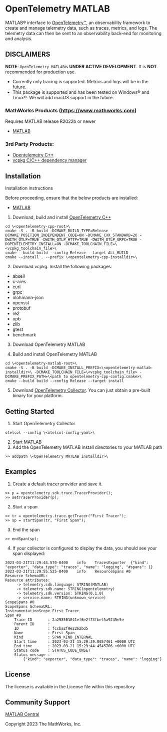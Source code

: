 # OpenTelemetry MATLAB

MATLAB&reg; interface to [OpenTelemetry&trade;](https://opentelemetry.io/), an observability framework to create and manage telemetry data, such as traces, metrics, and logs. The telemetry data can then be sent to an observability back-end for monitoring and analysis. 

## DISCLAIMERS
**NOTE**: `OpenTelemetry MATLAB`is **UNDER ACTIVE DEVELOPMENT**. It is **NOT** recommended for production use.
- Currently only tracing is supported. Metrics and logs will be in the future.
- This package is supported and has been tested on Windows&reg; and Linux&reg;. We will add macOS support in the future. 

### MathWorks Products (https://www.mathworks.com)

Requires MATLAB release R2022b or newer
- [MATLAB](https://www.mathworks.com/products/matlab.html)

### 3rd Party Products:
- [Opentelemetry C++](https://github.com/open-telemetry/opentelemetry-cpp)
- [vcpkg C/C++ dependency manager](https://vcpkg.io)

## Installation 
Installation instructions

Before proceeding, ensure that the below products are installed:
* [MATLAB](https://www.mathworks.com/products/matlab.html)

1. Download, build and install [OpenTelemetry C++](https://github.com/open-telemetry/opentelemetry-cpp)
```
cd \<opentelemetry-cpp-root>\
cmake -S . -B build -DCMAKE_BUILD_TYPE=Release -DCMAKE_POSITION_INDEPENDENT_CODE=ON -DCMAKE_CXX_STANDARD=20 -DWITH_OTLP=TRUE -DWITH_OTLP_HTTP=TRUE -DWITH_OTLP_GRPC=TRUE -DOPENTELEMETRY_INSTALL=ON -DCMAKE_TOOLCHAIN_FILE=\<vcpkg_toolchain_file>\
cmake --build build --config Release --target ALL_BUILD
cmake --install . --prefix \<opentelemetry-cpp-installdir>\
```
2. Download vcpkg. Install the following packages:
- abseil
- c-ares
- curl
- grpc
- nlohmann-json
- openssl
- protobuf
- re2
- upb
- zlib
- gtest
- benchmark

3. Download OpenTelemetry MATLAB

4. Build and install OpenTelemetry MATLAB
```
cd \<opentelemetry-matlab-root>\
cmake -S . -B build -DCMAKE_INSTALL_PREFIX=\<opentelemetry-matlab-installdir>\ -DCMAKE_TOOLCHAIN_FILE=\<vcpkg_toolchain_file> -DCMAKE_PREFIX_PATH=\<path to opentelemetry-cpp-config.cmake>\
cmake --build build --config Release --target install

```
5. Download [OpenTelemetry Collector](https://github.com/open-telemetry/opentelemetry-collector-releases/releases). You can just obtain a pre-built binary for your platform.

## Getting Started
1. Start OpenTelemetry Collector
```
otelcol --config \<otelcol-config-yaml>\
```
2. Start MATLAB
3. Add the OpenTelemetry MATLAB install directories to your MATLAB path
```
>> addpath \<OpenTelemetry MATLAB installdir>\
```
## Examples
1. Create a default tracer provider and save it.
```
>> p = opentelemetry.sdk.trace.TracerProvider();
>> setTracerProvider(p);
```
2. Start a span
```
>> tr = opentelemetry.trace.getTracer("First Tracer");
>> sp = startSpan(tr, "First Span");
```
3. End the span
``` 
>> endSpan(sp);
```
4. If your collector is configured to display the data, you should see your span displayed: 
```
2023-03-21T11:29:44.570-0400    info    TracesExporter  {"kind": "exporter", "data_type": "traces", "name": "logging", "#spans": 1}
2023-03-21T11:29:55.525-0400    info    ResourceSpans #0
Resource SchemaURL:
Resource attributes:
     -> telemetry.sdk.language: STRING(MATLAB)
     -> telemetry.sdk.name: STRING(opentelemetry)
     -> telemetry.sdk.version: STRING(0.1.0)
     -> service.name: STRING(unknown_service)
ScopeSpans #0
ScopeSpans SchemaURL:
InstrumentationScope First Tracer
Span #0
    Trace ID       : 2a298501841ef6e2f73fbef5a9245e5e
    Parent ID      :
    ID             : fccba2f9e2262bd5
    Name           : First Span
    Kind           : SPAN_KIND_INTERNAL
    Start time     : 2023-03-21 15:29:39.8057461 +0000 UTC
    End time       : 2023-03-21 15:29:44.4545706 +0000 UTC
    Status code    : STATUS_CODE_UNSET
    Status message :
        {"kind": "exporter", "data_type": "traces", "name": "logging"}
```

## License
The license is available in the License file within this repository

## Community Support
[MATLAB Central](https://www.mathworks.com/matlabcentral)

Copyright 2023 The MathWorks, Inc.
